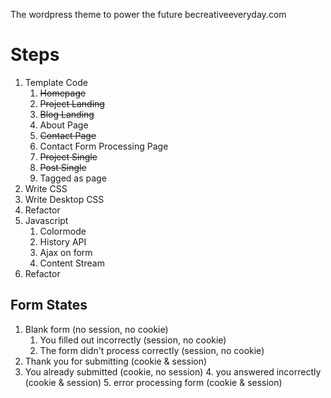The wordpress theme to power the future becreativeeveryday.com

# Steps
1. Template Code  
    1. ~~Homepage~~
    2. ~~Project Landing~~
    3. ~~Blog Landing~~
    4. About Page
    5. ~~Contact Page~~
    5. Contact Form Processing Page
    6. ~~Project Single~~
    7. ~~Post Single~~
    8. Tagged as page
2. Write CSS
2. Write Desktop CSS
3. Refactor
4. Javascript
    1. Colormode
    2. History API
    3. Ajax on form
    4. Content Stream
5. Refactor

## Form States
1. Blank form (no session, no cookie)
    1. You filled out incorrectly (session, no cookie)
    2. The form didn't process correctly (session, no cookie)
2. Thank you for submitting (cookie & session)
3. You already submitted (cookie, no session)
    4. you answered incorrectly (cookie & session)
    5. error processing form (cookie & session)
